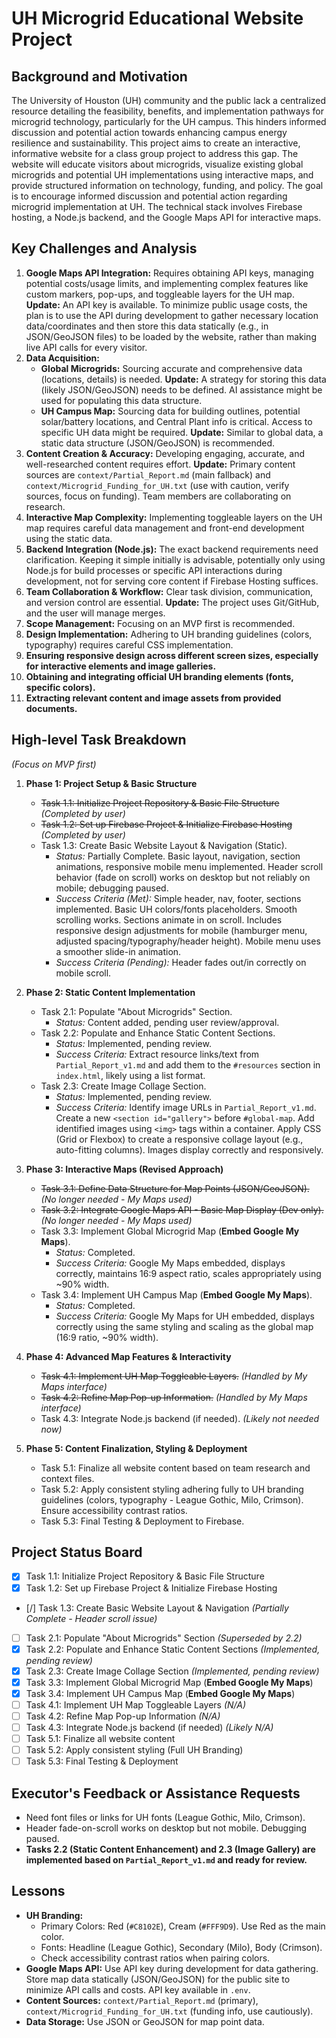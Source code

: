 # UH Microgrid Educational Website Project

## Background and Motivation

The University of Houston (UH) community and the public lack a centralized resource detailing the feasibility, benefits, and implementation pathways for microgrid technology, particularly for the UH campus. This hinders informed discussion and potential action towards enhancing campus energy resilience and sustainability. This project aims to create an interactive, informative website for a class group project to address this gap. The website will educate visitors about microgrids, visualize existing global microgrids and potential UH implementations using interactive maps, and provide structured information on technology, funding, and policy. The goal is to encourage informed discussion and potential action regarding microgrid implementation at UH. The technical stack involves Firebase hosting, a Node.js backend, and the Google Maps API for interactive maps.

## Key Challenges and Analysis

1.  **Google Maps API Integration:** Requires obtaining API keys, managing potential costs/usage limits, and implementing complex features like custom markers, pop-ups, and toggleable layers for the UH map. **Update:** An API key is available. To minimize public usage costs, the plan is to use the API during development to gather necessary location data/coordinates and then store this data statically (e.g., in JSON/GeoJSON files) to be loaded by the website, rather than making live API calls for every visitor.
2.  **Data Acquisition:**
    *   **Global Microgrids:** Sourcing accurate and comprehensive data (locations, details) is needed. **Update:** A strategy for storing this data (likely JSON/GeoJSON) needs to be defined. AI assistance might be used for populating this data structure.
    *   **UH Campus Map:** Sourcing data for building outlines, potential solar/battery locations, and Central Plant info is critical. Access to specific UH data might be required. **Update:** Similar to global data, a static data structure (JSON/GeoJSON) is recommended.
3.  **Content Creation & Accuracy:** Developing engaging, accurate, and well-researched content requires effort. **Update:** Primary content sources are `context/Partial_Report.md` (main fallback) and `context/Microgrid_Funding_for_UH.txt` (use with caution, verify sources, focus on funding). Team members are collaborating on research.
4.  **Interactive Map Complexity:** Implementing toggleable layers on the UH map requires careful data management and front-end development using the static data.
5.  **Backend Integration (Node.js):** The exact backend requirements need clarification. Keeping it simple initially is advisable, potentially only using Node.js for build processes or specific API interactions during development, not for serving core content if Firebase Hosting suffices.
6.  **Team Collaboration & Workflow:** Clear task division, communication, and version control are essential. **Update:** The project uses Git/GitHub, and the user will manage merges.
7.  **Scope Management:** Focusing on an MVP first is recommended.
8.  **Design Implementation:** Adhering to UH branding guidelines (colors, typography) requires careful CSS implementation.
9.  **Ensuring responsive design across different screen sizes, especially for interactive elements and image galleries.**
10. **Obtaining and integrating official UH branding elements (fonts, specific colors).**
11. **Extracting relevant content and image assets from provided documents.**

## High-level Task Breakdown

*(Focus on MVP first)*

1.  **Phase 1: Project Setup & Basic Structure**
    *   ~~Task 1.1: Initialize Project Repository & Basic File Structure~~ *(Completed by user)*
    *   ~~Task 1.2: Set up Firebase Project & Initialize Firebase Hosting~~ *(Completed by user)*
    *   Task 1.3: Create Basic Website Layout & Navigation (Static).
        *   *Status:* Partially Complete. Basic layout, navigation, section animations, responsive mobile menu implemented. Header scroll behavior (fade on scroll) works on desktop but not reliably on mobile; debugging paused.
        *   *Success Criteria (Met):* Simple header, nav, footer, sections implemented. Basic UH colors/fonts placeholders. Smooth scrolling works. Sections animate in on scroll. Includes responsive design adjustments for mobile (hamburger menu, adjusted spacing/typography/header height). Mobile menu uses a smoother slide-in animation.
        *   *Success Criteria (Pending):* Header fades out/in correctly on mobile scroll.

2.  **Phase 2: Static Content Implementation**
    *   Task 2.1: Populate "About Microgrids" Section.
        *   *Status:* Content added, pending user review/approval.
    *   Task 2.2: Populate and Enhance Static Content Sections.
        *   *Status:* Implemented, pending review.
        *   *Success Criteria:* Extract resource links/text from `Partial_Report_v1.md` and add them to the `#resources` section in `index.html`, likely using a list format.
    *   Task 2.3: Create Image Collage Section.
        *   *Status:* Implemented, pending review.
        *   *Success Criteria:* Identify image URLs in `Partial_Report_v1.md`. Create a new `<section id="gallery">` before `#global-map`. Add identified images using `<img>` tags within a container. Apply CSS (Grid or Flexbox) to create a responsive collage layout (e.g., auto-fitting columns). Images display correctly and responsively.

3.  **Phase 3: Interactive Maps (Revised Approach)**
    *   ~~Task 3.1: Define Data Structure for Map Points (JSON/GeoJSON).~~ *(No longer needed - My Maps used)*
    *   ~~Task 3.2: Integrate Google Maps API - Basic Map Display (Dev only).~~ *(No longer needed - My Maps used)*
    *   Task 3.3: Implement Global Microgrid Map (**Embed Google My Maps**).
        *   *Status:* Completed.
        *   *Success Criteria:* Google My Maps embedded, displays correctly, maintains 16:9 aspect ratio, scales appropriately using ~90% width.
    *   Task 3.4: Implement UH Campus Map (**Embed Google My Maps**).
        *   *Status:* Completed.
        *   *Success Criteria:* Google My Maps for UH embedded, displays correctly using the same styling and scaling as the global map (16:9 ratio, ~90% width).

4.  **Phase 4: Advanced Map Features & Interactivity**
    *   ~~Task 4.1: Implement UH Map Toggleable Layers.~~ *(Handled by My Maps interface)*
    *   ~~Task 4.2: Refine Map Pop-up Information.~~ *(Handled by My Maps interface)*
    *   Task 4.3: Integrate Node.js backend (if needed). *(Likely not needed now)*

5.  **Phase 5: Content Finalization, Styling & Deployment**
    *   Task 5.1: Finalize all website content based on team research and context files.
    *   Task 5.2: Apply consistent styling adhering fully to UH branding guidelines (colors, typography - League Gothic, Milo, Crimson). Ensure accessibility contrast ratios.
    *   Task 5.3: Final Testing & Deployment to Firebase.

## Project Status Board

*   [x] Task 1.1: Initialize Project Repository & Basic File Structure
*   [x] Task 1.2: Set up Firebase Project & Initialize Firebase Hosting
*   [/] Task 1.3: Create Basic Website Layout & Navigation *(Partially Complete - Header scroll issue)*
*   [ ] Task 2.1: Populate "About Microgrids" Section *(Superseded by 2.2)*
*   [x] Task 2.2: Populate and Enhance Static Content Sections *(Implemented, pending review)*
*   [x] Task 2.3: Create Image Collage Section *(Implemented, pending review)*
*   [x] Task 3.3: Implement Global Microgrid Map (**Embed Google My Maps**)
*   [x] Task 3.4: Implement UH Campus Map (**Embed Google My Maps**)
*   [ ] Task 4.1: Implement UH Map Toggleable Layers *(N/A)*
*   [ ] Task 4.2: Refine Map Pop-up Information *(N/A)*
*   [ ] Task 4.3: Integrate Node.js backend (if needed) *(Likely N/A)*
*   [ ] Task 5.1: Finalize all website content
*   [ ] Task 5.2: Apply consistent styling (Full UH Branding)
*   [ ] Task 5.3: Final Testing & Deployment

## Executor's Feedback or Assistance Requests

*   Need font files or links for UH fonts (League Gothic, Milo, Crimson).
*   Header fade-on-scroll works on desktop but not mobile. Debugging paused.
*   **Tasks 2.2 (Static Content Enhancement) and 2.3 (Image Gallery) are implemented based on `Partial_Report_v1.md` and ready for review.**

## Lessons

*   **UH Branding:**
    *   Primary Colors: Red (`#C8102E`), Cream (`#FFF9D9`). Use Red as the main color.
    *   Fonts: Headline (League Gothic), Secondary (Milo), Body (Crimson).
    *   Check accessibility contrast ratios when pairing colors.
*   **Google Maps API:** Use API key during development for data gathering. Store map data statically (JSON/GeoJSON) for the public site to minimize API calls and costs. API key available in `.env`.
*   **Content Sources:** `context/Partial_Report.md` (primary), `context/Microgrid_Funding_for_UH.txt` (funding info, use cautiously).
*   **Data Storage:** Use JSON or GeoJSON for map point data. 